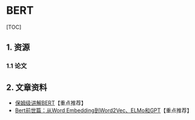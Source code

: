 # BERT
[TOC]







## 1. 资源

### 1.1 论文



## 2. 文章资料
* [保姆级讲解BERT](https://mp.weixin.qq.com/s?__biz=Mzk0MzIzODM5MA==&mid=2247485375&idx=1&sn=3a8fb5ec0203fc7cc7b80f2b727ca5ea&chksm=c337ba26f4403330e5fc5c92b786e9f0853019fd6a5235df64807e0cd51fd86fa55e2b2e38d0&scene=21#wechat_redirect)【重点推荐】
* [Bert前世篇：从Word Embedding到Word2Vec、ELMo和GPT](https://mp.weixin.qq.com/s?__biz=Mzk0MzIzODM5MA==&mid=2247485335&idx=1&sn=2ee9291bb5059a74ec4b9b8e1275b276&chksm=c337ba0ef4403318c36a8a3674116a4619a794312dac52ab8d6e8d6a11973cdcb2c1071c87b9&scene=21#wechat_redirect)【重点推荐】